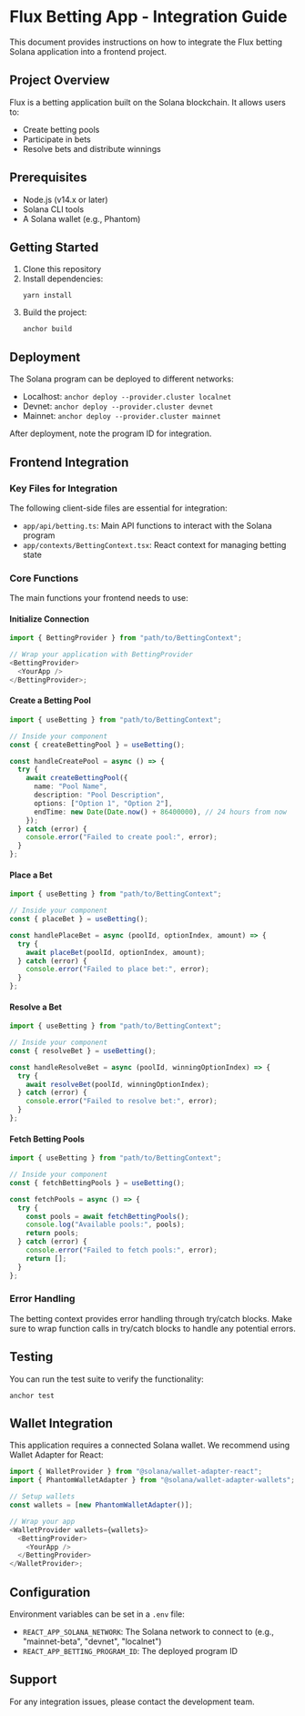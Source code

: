 # Flux Betting App - Integration Guide

This document provides instructions on how to integrate the Flux betting Solana application into a frontend project.

## Project Overview

Flux is a betting application built on the Solana blockchain. It allows users to:

- Create betting pools
- Participate in bets
- Resolve bets and distribute winnings

## Prerequisites

- Node.js (v14.x or later)
- Solana CLI tools
- A Solana wallet (e.g., Phantom)

## Getting Started

1. Clone this repository
2. Install dependencies:
   ```
   yarn install
   ```
3. Build the project:
   ```
   anchor build
   ```

## Deployment

The Solana program can be deployed to different networks:

- Localhost: `anchor deploy --provider.cluster localnet`
- Devnet: `anchor deploy --provider.cluster devnet`
- Mainnet: `anchor deploy --provider.cluster mainnet`

After deployment, note the program ID for integration.

## Frontend Integration

### Key Files for Integration

The following client-side files are essential for integration:

- `app/api/betting.ts`: Main API functions to interact with the Solana program
- `app/contexts/BettingContext.tsx`: React context for managing betting state

### Core Functions

The main functions your frontend needs to use:

#### Initialize Connection

```typescript
import { BettingProvider } from "path/to/BettingContext";

// Wrap your application with BettingProvider
<BettingProvider>
  <YourApp />
</BettingProvider>;
```

#### Create a Betting Pool

```typescript
import { useBetting } from "path/to/BettingContext";

// Inside your component
const { createBettingPool } = useBetting();

const handleCreatePool = async () => {
  try {
    await createBettingPool({
      name: "Pool Name",
      description: "Pool Description",
      options: ["Option 1", "Option 2"],
      endTime: new Date(Date.now() + 86400000), // 24 hours from now
    });
  } catch (error) {
    console.error("Failed to create pool:", error);
  }
};
```

#### Place a Bet

```typescript
import { useBetting } from "path/to/BettingContext";

// Inside your component
const { placeBet } = useBetting();

const handlePlaceBet = async (poolId, optionIndex, amount) => {
  try {
    await placeBet(poolId, optionIndex, amount);
  } catch (error) {
    console.error("Failed to place bet:", error);
  }
};
```

#### Resolve a Bet

```typescript
import { useBetting } from "path/to/BettingContext";

// Inside your component
const { resolveBet } = useBetting();

const handleResolveBet = async (poolId, winningOptionIndex) => {
  try {
    await resolveBet(poolId, winningOptionIndex);
  } catch (error) {
    console.error("Failed to resolve bet:", error);
  }
};
```

#### Fetch Betting Pools

```typescript
import { useBetting } from "path/to/BettingContext";

// Inside your component
const { fetchBettingPools } = useBetting();

const fetchPools = async () => {
  try {
    const pools = await fetchBettingPools();
    console.log("Available pools:", pools);
    return pools;
  } catch (error) {
    console.error("Failed to fetch pools:", error);
    return [];
  }
};
```

### Error Handling

The betting context provides error handling through try/catch blocks. Make sure to wrap function calls in try/catch blocks to handle any potential errors.

## Testing

You can run the test suite to verify the functionality:

```
anchor test
```

## Wallet Integration

This application requires a connected Solana wallet. We recommend using Wallet Adapter for React:

```typescript
import { WalletProvider } from "@solana/wallet-adapter-react";
import { PhantomWalletAdapter } from "@solana/wallet-adapter-wallets";

// Setup wallets
const wallets = [new PhantomWalletAdapter()];

// Wrap your app
<WalletProvider wallets={wallets}>
  <BettingProvider>
    <YourApp />
  </BettingProvider>
</WalletProvider>;
```

## Configuration

Environment variables can be set in a `.env` file:

- `REACT_APP_SOLANA_NETWORK`: The Solana network to connect to (e.g., "mainnet-beta", "devnet", "localnet")
- `REACT_APP_BETTING_PROGRAM_ID`: The deployed program ID

## Support

For any integration issues, please contact the development team.
